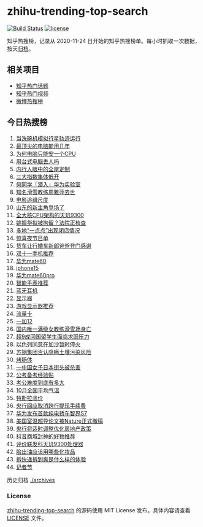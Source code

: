 # zhihu-trending-top-search

[![Build Status](https://github.com/justjavac/zhihu-trending-top-search/workflows/ci/badge.svg?branch=main)](https://github.com/justjavac/zhihu-trending-top-search/actions)
[![license](https://img.shields.io/github/license/justjavac/zhihu-trending-top-search)](https://github.com/justjavac/zhihu-trending-top-search/blob/main/LICENSE)

知乎热搜榜，记录从 2020-11-24 日开始的知乎热搜榜单。每小时抓取一次数据，按天[归档](./archives)。

## 相关项目

- [知乎热门话题](https://github.com/justjavac/zhihu-trending-hot-questions)
- [知乎热门视频](https://github.com/justjavac/zhihu-trending-hot-video)
- [微博热搜榜](https://github.com/justjavac/weibo-trending-hot-search)

## 今日热搜榜

<!-- BEGIN -->
<!-- 最后更新时间 Fri Nov 10 2023 18:07:39 GMT+0800 (China Standard Time) -->

1. [当洗碗机模拟行星轨迹运行](https://www.zhihu.com/search?q=%E5%BD%93%E6%B4%97%E7%A2%97%E6%9C%BA%E6%A8%A1%E6%8B%9F%E8%A1%8C%E6%98%9F%E8%BD%A8%E8%BF%B9%E8%BF%90%E8%A1%8C)
1. [最顶尖的电脑能用几年](https://www.zhihu.com/search?q=%E6%9C%80%E9%A1%B6%E5%B0%96%E7%9A%84%E7%94%B5%E8%84%91%E8%83%BD%E7%94%A8%E5%87%A0%E5%B9%B4)
1. [为何电脑只能安一个CPU](https://www.zhihu.com/search?q=%E4%B8%BA%E4%BD%95%E7%94%B5%E8%84%91%E5%8F%AA%E8%83%BD%E5%AE%89%E4%B8%80%E4%B8%AACPU)
1. [用台式电脑丢人吗](https://www.zhihu.com/search?q=%E7%94%A8%E5%8F%B0%E5%BC%8F%E7%94%B5%E8%84%91%E4%B8%A2%E4%BA%BA%E5%90%97)
1. [内行人眼中的全屋定制](https://www.zhihu.com/search?q=%E5%86%85%E8%A1%8C%E4%BA%BA%E7%9C%BC%E4%B8%AD%E7%9A%84%E5%85%A8%E5%B1%8B%E5%AE%9A%E5%88%B6)
1. [三大指数集体低开](https://www.zhihu.com/search?q=%E4%B8%89%E5%A4%A7%E6%8C%87%E6%95%B0%E9%9B%86%E4%BD%93%E4%BD%8E%E5%BC%80)
1. [何同学「潜入」华为实验室](https://www.zhihu.com/search?q=%E4%BD%95%E5%90%8C%E5%AD%A6%E3%80%8C%E6%BD%9C%E5%85%A5%E3%80%8D%E5%8D%8E%E4%B8%BA%E5%AE%9E%E9%AA%8C%E5%AE%A4)
1. [知名滑雪教练周雅萍去世](https://www.zhihu.com/search?q=%E7%9F%A5%E5%90%8D%E6%BB%91%E9%9B%AA%E6%95%99%E7%BB%83%E5%91%A8%E9%9B%85%E8%90%8D%E5%8E%BB%E4%B8%96)
1. [电影追缉尺度](https://www.zhihu.com/search?q=%E7%94%B5%E5%BD%B1%E8%BF%BD%E7%BC%89%E5%B0%BA%E5%BA%A6)
1. [山东的新主角登场了](https://www.zhihu.com/search?q=%E5%B1%B1%E4%B8%9C%E7%9A%84%E6%96%B0%E4%B8%BB%E8%A7%92%E7%99%BB%E5%9C%BA%E4%BA%86)
1. [全大核CPU架构的天玑9300](https://www.zhihu.com/search?q=%E5%85%A8%E5%A4%A7%E6%A0%B8CPU%E6%9E%B6%E6%9E%84%E7%9A%84%E5%A4%A9%E7%8E%919300)
1. [姚振华拟被拘留？法院正核查](https://www.zhihu.com/search?q=%E5%A7%9A%E6%8C%AF%E5%8D%8E%E6%8B%9F%E8%A2%AB%E6%8B%98%E7%95%99%EF%BC%9F%E6%B3%95%E9%99%A2%E6%AD%A3%E6%A0%B8%E6%9F%A5)
1. [多地“一点点”出现闭店情况](https://www.zhihu.com/search?q=%E5%A4%9A%E5%9C%B0%E2%80%9C%E4%B8%80%E7%82%B9%E7%82%B9%E2%80%9D%E5%87%BA%E7%8E%B0%E9%97%AD%E5%BA%97%E6%83%85%E5%86%B5)
1. [惊喜夜节目单](https://www.zhihu.com/search?q=%E6%83%8A%E5%96%9C%E5%A4%9C%E8%8A%82%E7%9B%AE%E5%8D%95)
1. [货车让行婚车新郎爸爸登门感谢](https://www.zhihu.com/search?q=%E8%B4%A7%E8%BD%A6%E8%AE%A9%E8%A1%8C%E5%A9%9A%E8%BD%A6%E6%96%B0%E9%83%8E%E7%88%B8%E7%88%B8%E7%99%BB%E9%97%A8%E6%84%9F%E8%B0%A2)
1. [双十一手机推荐](https://www.zhihu.com/search?q=%E5%8F%8C%E5%8D%81%E4%B8%80%E6%89%8B%E6%9C%BA%E6%8E%A8%E8%8D%90)
1. [华为mate60](https://www.zhihu.com/search?q=%E5%8D%8E%E4%B8%BAmate60)
1. [iphone15](https://www.zhihu.com/search?q=iphone15)
1. [华为mate60pro](https://www.zhihu.com/search?q=%E5%8D%8E%E4%B8%BAmate60pro)
1. [智能手表推荐](https://www.zhihu.com/search?q=%E6%99%BA%E8%83%BD%E6%89%8B%E8%A1%A8%E6%8E%A8%E8%8D%90)
1. [蓝牙耳机](https://www.zhihu.com/search?q=%E8%93%9D%E7%89%99%E8%80%B3%E6%9C%BA)
1. [显示器](https://www.zhihu.com/search?q=%E6%98%BE%E7%A4%BA%E5%99%A8)
1. [游戏显示器推荐](https://www.zhihu.com/search?q=%E6%B8%B8%E6%88%8F%E6%98%BE%E7%A4%BA%E5%99%A8%E6%8E%A8%E8%8D%90)
1. [流量卡](https://www.zhihu.com/search?q=%E6%B5%81%E9%87%8F%E5%8D%A1)
1. [一加12](https://www.zhihu.com/search?q=%E4%B8%80%E5%8A%A012)
1. [国内唯一满级女教练滑雪场身亡](https://www.zhihu.com/search?q=%E5%9B%BD%E5%86%85%E5%94%AF%E4%B8%80%E6%BB%A1%E7%BA%A7%E5%A5%B3%E6%95%99%E7%BB%83%E6%BB%91%E9%9B%AA%E5%9C%BA%E8%BA%AB%E4%BA%A1)
1. [超9成回国留学生面临求职压力](https://www.zhihu.com/search?q=%E8%B6%859%E6%88%90%E5%9B%9E%E5%9B%BD%E7%95%99%E5%AD%A6%E7%94%9F%E9%9D%A2%E4%B8%B4%E6%B1%82%E8%81%8C%E5%8E%8B%E5%8A%9B)
1. [以色列同意在加沙暂时停火](https://www.zhihu.com/search?q=%E4%BB%A5%E8%89%B2%E5%88%97%E5%90%8C%E6%84%8F%E5%9C%A8%E5%8A%A0%E6%B2%99%E6%9A%82%E6%97%B6%E5%81%9C%E7%81%AB)
1. [苏钢集团否认隐瞒土壤污染风险](https://www.zhihu.com/search?q=%E8%8B%8F%E9%92%A2%E9%9B%86%E5%9B%A2%E5%90%A6%E8%AE%A4%E9%9A%90%E7%9E%92%E5%9C%9F%E5%A3%A4%E6%B1%A1%E6%9F%93%E9%A3%8E%E9%99%A9)
1. [烤肠体](https://www.zhihu.com/search?q=%E7%83%A4%E8%82%A0%E4%BD%93)
1. [一中国女子日本街头被杀害](https://www.zhihu.com/search?q=%E4%B8%80%E4%B8%AD%E5%9B%BD%E5%A5%B3%E5%AD%90%E6%97%A5%E6%9C%AC%E8%A1%97%E5%A4%B4%E8%A2%AB%E6%9D%80%E5%AE%B3)
1. [公考备考经验贴](https://www.zhihu.com/search?q=%E5%85%AC%E8%80%83%E5%A4%87%E8%80%83%E7%BB%8F%E9%AA%8C%E8%B4%B4)
1. [考公难度到底有多大](https://www.zhihu.com/search?q=%E8%80%83%E5%85%AC%E9%9A%BE%E5%BA%A6%E5%88%B0%E5%BA%95%E6%9C%89%E5%A4%9A%E5%A4%A7)
1. [10月全国平均气温](https://www.zhihu.com/search?q=10%E6%9C%88%E5%85%A8%E5%9B%BD%E5%B9%B3%E5%9D%87%E6%B0%94%E6%B8%A9)
1. [特斯拉涨价](https://www.zhihu.com/search?q=%E7%89%B9%E6%96%AF%E6%8B%89%E6%B6%A8%E4%BB%B7)
1. [央行回应取消跨行提现手续费](https://www.zhihu.com/search?q=%E5%A4%AE%E8%A1%8C%E5%9B%9E%E5%BA%94%E5%8F%96%E6%B6%88%E8%B7%A8%E8%A1%8C%E6%8F%90%E7%8E%B0%E6%89%8B%E7%BB%AD%E8%B4%B9)
1. [华为发布首款纯电轿车智界S7](https://www.zhihu.com/search?q=%E5%8D%8E%E4%B8%BA%E5%8F%91%E5%B8%83%E9%A6%96%E6%AC%BE%E7%BA%AF%E7%94%B5%E8%BD%BF%E8%BD%A6%E6%99%BA%E7%95%8CS7)
1. [美国室温超导论文被Nature正式撤稿](https://www.zhihu.com/search?q=%E7%BE%8E%E5%9B%BD%E5%AE%A4%E6%B8%A9%E8%B6%85%E5%AF%BC%E8%AE%BA%E6%96%87%E8%A2%ABNature%E6%AD%A3%E5%BC%8F%E6%92%A4%E7%A8%BF)
1. [央行将适时调整优化房地产政策](https://www.zhihu.com/search?q=%E5%A4%AE%E8%A1%8C%E5%B0%86%E9%80%82%E6%97%B6%E8%B0%83%E6%95%B4%E4%BC%98%E5%8C%96%E6%88%BF%E5%9C%B0%E4%BA%A7%E6%94%BF%E7%AD%96)
1. [抖音商城封神的好物推荐](https://www.zhihu.com/search?q=%E6%8A%96%E9%9F%B3%E5%95%86%E5%9F%8E%E5%B0%81%E7%A5%9E%E7%9A%84%E5%A5%BD%E7%89%A9%E6%8E%A8%E8%8D%90)
1. [评价联发科天玑9300处理器](https://www.zhihu.com/search?q=%E8%AF%84%E4%BB%B7%E8%81%94%E5%8F%91%E7%A7%91%E5%A4%A9%E7%8E%919300%E5%A4%84%E7%90%86%E5%99%A8)
1. [脸出油应该用哪些化妆品](https://www.zhihu.com/search?q=%E8%84%B8%E5%87%BA%E6%B2%B9%E5%BA%94%E8%AF%A5%E7%94%A8%E5%93%AA%E4%BA%9B%E5%8C%96%E5%A6%86%E5%93%81)
1. [拆快递拆到爽是什么样的体验](https://www.zhihu.com/search?q=%E6%8B%86%E5%BF%AB%E9%80%92%E6%8B%86%E5%88%B0%E7%88%BD%E6%98%AF%E4%BB%80%E4%B9%88%E6%A0%B7%E7%9A%84%E4%BD%93%E9%AA%8C)
1. [记者节](https://www.zhihu.com/search?q=%E8%AE%B0%E8%80%85%E8%8A%82)

<!-- END -->

历史归档 [./archives](./archives)

### License

[zhihu-trending-top-search](https://github.com/justjavac/zhihu-trending-top-search) 的源码使用 MIT License
发布。具体内容请查看 [LICENSE](./LICENSE) 文件。
